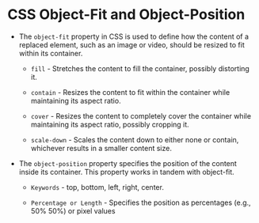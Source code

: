 # CSS Object-Fit and Object-Position

- The `object-fit` property in CSS is used to define how the content of a replaced element, such as an image or video, should be resized to fit within its container.

  - `fill` - Stretches the content to fill the container, possibly distorting it.

  - `contain` - Resizes the content to fit within the container while maintaining its aspect ratio.

  - `cover` - Resizes the content to completely cover the container while maintaining its aspect ratio, possibly cropping it.

  - `scale-down` - Scales the content down to either none or contain, whichever results in a smaller content size.

- The `object-position` property specifies the position of the content inside its container. This property works in tandem with object-fit.

  - `Keywords` - top, bottom, left, right, center.

  - `Percentage or Length` - Specifies the position as percentages (e.g., 50% 50%) or pixel values
